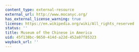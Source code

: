 ```yaml
---
content_type: external-resource
external_url: http://www.mocanyc.org/
has_external_license_warning: true
license: https://en.wikipedia.org/wiki/All_rights_reserved
status: ''
title: Museum of the Chinese in America
uid: 45f138bc-9650-414d-a22d-452a07f85323
wayback_url: ''
---
```

